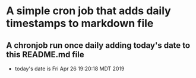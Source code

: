 A simple cron job that adds daily timestamps to markdown file
============================================================
## A chronjob run once daily adding today's date to this README.md file
* today's date is Fri Apr 26 19:20:18 MDT 2019
